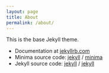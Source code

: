 ```yaml
---
layout: page
title: About
permalink: /about/
---
```


This is the base Jekyll theme.
* Documentation at [jekyllrb.com](https://jekyllrb.com/)
* Minima source code: [jekyll][jekyll-organization] / [minima](https://github.com/jekyll/minima)
* Jekyll source code: [jekyll][jekyll-organization] / [jekyll](https://github.com/jekyll/jekyll)

[jekyll-organization]: https://github.com/jekyll

